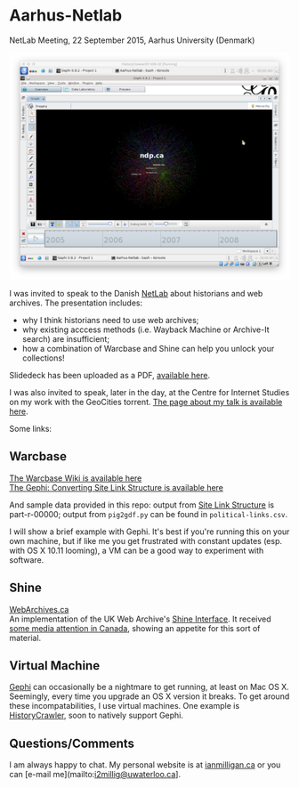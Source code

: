 # Aarhus-Netlab
NetLab Meeting, 22 September 2015, Aarhus University (Denmark)

![Virtual Machine with Gephi running](https://raw.githubusercontent.com/ianmilligan1/Aarhus-Netlab/master/Gephi-VM-In-Action.png)

I was invited to speak to the Danish [NetLab](http://netlab.dk/) about historians and web archives. The presentation includes:
- why I think historians need to use web archives;
- why existing acccess methods (i.e. Wayback Machine or Archive-It search) are insufficient;
- how a combination of Warcbase and Shine can help you unlock your collections!

Slidedeck has been uploaded as a PDF, [available here](https://github.com/ianmilligan1/Aarhus-Netlab/blob/master/Large-Scale-Web-Archive-Mining-Slidedeck.pdf).

I was also invited to speak, later in the day, at the Centre for Internet Studies on my work with the GeoCities torrent. [The page about my talk is available here](http://cfi.au.dk/news/article/artikel/cfi-seminar-web-history-geocities-and-news-websites/).

Some links:

## Warcbase
[The Warcbase Wiki is available here](https://github.com/lintool/warcbase/wiki)  
[The Gephi: Converting Site Link Structure is available here](https://github.com/lintool/warcbase/wiki/Gephi:-Converting-Site-Link-Structure-into-Dynamic-Visualization)

And sample data provided in this repo: output from [Site Link Structure](https://github.com/lintool/warcbase/wiki/Pig:-Analysis-of-Site-Link-Structure) is part-r-00000; output from `pig2gdf.py` can be found in `political-links.csv`.

I will show a brief example with Gephi. It's best if you're running this on your own machine, but if like me you get frustrated with constant updates (esp. with OS X 10.11 looming), a VM can be a good way to experiment with software.

## Shine
[WebArchives.ca](http://webarchives.ca/)  
An implementation of the UK Web Archive's [Shine Interface](https://github.com/ukwa/shine). It received [some media attention in Canada](http://www.cbc.ca/news/canada/kitchener-waterloo/waterloo-professor-restores-deleted-political-platforms-promises-1.3204877), showing an appetite for this sort of material.

## Virtual Machine
[Gephi](http://gephi.github.io/) can occasionally be a nightmare to get running, at least on Mac OS X. Seemingly, every time you upgrade an OS X version it breaks. To get around these incompatabilities, I use virtual machines. One example is [HistoryCrawler](http://ianmilligan.ca/historycrawler/), soon to natively support Gephi.

## Questions/Comments
I am always happy to chat. My personal website is at [ianmilligan.ca](http://ianmilligan.ca) or you can [e-mail me](mailto:i2millig@uwaterloo.ca].
